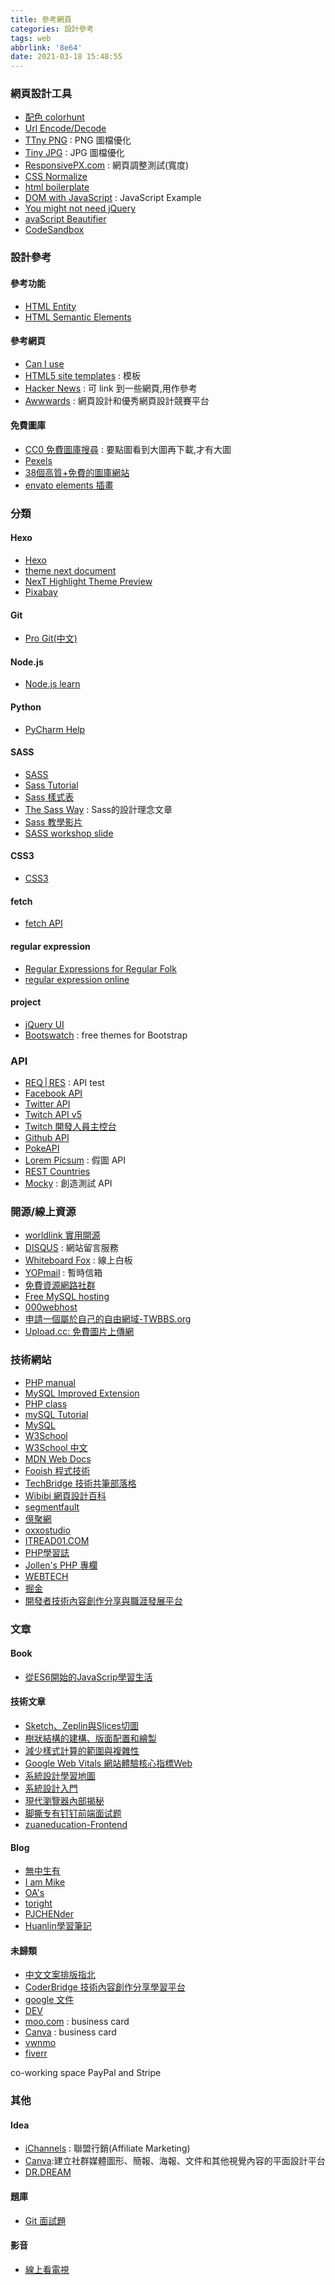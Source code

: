 ```yaml
---
title: 參考網頁
categories: 設計參考
tags: web
abbrlink: '8e64'
date: 2021-03-18 15:48:55
---
```


### 網頁設計工具
+ [配色 colorhunt](https://colorhunt.co/)
+ [Url Encode/Decode](https://www.urlencoder.org/)
+ [TTny PNG](https://tinypng.com/) : PNG 圖檔優化
+ [Tiny JPG](https://tinyjpg.com/) : JPG 圖檔優化
+ [ResponsivePX.com](http://www.responsivepx.com/) : 網頁調整測試(寬度) 
+ [CSS Normalize](https://necolas.github.io/normalize.css/)
+ [html boilerplate](https://www.sitepoint.com/a-basic-html5-template/)
+ [DOM with JavaScript](https://htmldom.dev/) : JavaScript Example
+ [You might not need jQuery](http://youmightnotneedjquery.com/)
+ [avaScript Beautifier](https://beautifier.io/)
+ [CodeSandbox](https://codesandbox.io/)

<!--more-->

### 設計參考 

#### 參考功能
+ [HTML Entity](https://www.w3schools.com/charsets/ref_html_entities_4.asp)
+ [HTML Semantic Elements](https://www.w3schools.com/html/html5_semantic_elements.asp)
#### 參考網頁
+ [Can I use](https://caniuse.com/)
+ [HTML5 site templates](https://html5up.net/) : 模板
+ [Hacker News](https://news.ycombinator.com/) : 可 link 到一些網頁,用作參考
+ [Awwwards](https://www.awwwards.com/) : 網頁設計和優秀網頁設計競賽平台

#### 免費圖庫
+ [CC0 免費圖庫搜尋](https://cc0.wfublog.com/) : 要點圖看到大圖再下載,才有大圖
+ [Pexels](https://www.pexels.com/zh-tw/)
+ [38個高質+免費的圖庫網站](https://mtache.com/freestockphoto)
+ [envato elements 插畫](https://elements.envato.com/graphics/flat+design+pack)


### 分類
#### Hexo
+ [Hexo](https://hexo.io/zh-tw/)
+ [theme next document](https://theme-next.iissnan.com/)
+ [NexT Highlight Theme Preview](https://theme-next.js.org/highlight/)
+ [Pixabay](https://pixabay.com/)

#### Git
+ [Pro Git(中文)](http://iissnan.com/progit/index.zh-tw.html)

#### Node.js
+ [Node.js learn](https://nodejs.dev/learn)

#### Python
+ [PyCharm Help](https://www.jetbrains.com/help/pycharm/quick-start-guide.html)

#### SASS
+ [SASS](https://sass-lang.com/)
+ [Sass Tutorial](https://www.tutorialsteacher.com/sass)
+ [Sass 樣式表](https://github.com/hlb/sass-doc-zh/blob/master/SASS_REFERENCE_ZH_TW.md)
+ [The Sass Way](https://thesassway.com/) : Sass的設計理念文章
+ [Sass 教學影片](https://www.youtube.com/watch?v=fbVD32w1oTo&list=PL2CB1F80266E986EA)
+ [SASS workshop slide](https://www.slideshare.net/sfismy/sass-25113043)

#### CSS3
+ [CSS3](http://compass-style.org/reference/compass/css3/)

#### fetch
+ [fetch API](https://developer.mozilla.org/zh-TW/docs/Web/API/Fetch_API/Using_Fetch)

#### regular expression
+ [Regular Expressions for Regular Folk](https://refrf.shreyasminocha.me/)
+ [regular expression online](https://regex101.com/)

#### project 
+ [jQuery UI](https://jqueryui.com/)
+ [Bootswatch](https://bootswatch.com/) : free themes for Bootstrap

### API
+ [REQ | RES](https://reqres.in/) : API test
+ [Facebook API](https://developers.facebook.com/tools?locale=zh_TW)
+ [Twitter API](https://developer.twitter.com/en/docs/twitter-api)
+ [Twitch API v5](https://dev.twitch.tv/docs/v5)
+ [Twitch 開發人員主控台](https://dev.twitch.tv/login)
+ [Github API](https://github.com/HackerNews/API)
+ [PokeAPI](https://pokeapi.co/)
+ [Lorem Picsum](https://picsum.photos/) : 假圖 API
+ [REST Countries](https://restcountries.eu/#api-endpoints-name)
+ [Mocky](https://designer.mocky.io/) : 創造測試 API

### 開源/線上資源
+ [worldlink 實用開源](https://www.worldlink.com.cn/zh_tw/osdir/pos?properties%5B55%5D%5B0%5D=1.html)
+ [DISQUS](https://disqus.com/) : 網站留言服務
+ [Whiteboard Fox](https://r8.whiteboardfox.com/) : 線上白板
+ [YOPmail](http://www.yopmail.com/zh/) : 暫時信箱
+ [免費資源網路社群](https://free.com.tw/)
+ [Free MySQL hosting](https://www.freemysqlhosting.net/)
+ [000webhost](https://www.000webhost.com/)
+ [申請一個屬於自己的自由網域-TWBBS.org](https://blog.xuite.net/jason_kuso/kuso/39506759)
+ [Upload.cc: 免費圖片上傳網](https://upload.cc/)


### 技術網站
+ [PHP manual](https://www.php.net/manual/en/)
+ [MySQL Improved Extension](https://www.php.net/manual/en/book.mysqli.php)
+ [PHP class](https://www.phpclasses.org/)
+ [mySQL Tutorial](https://www.mysqltutorial.org/)
+ [MySQL](https://dev.mysql.com/)
+ [W3School](https://www.w3schools.com/html/default.asp)
+ [W3School 中文](https://www.w3school.com.cn/)
+ [MDN Web Docs](https://developer.mozilla.org/zh-TW/docs/Web/HTML)
+ [Fooish 程式技術](https://www.fooish.com/html/)
+ [TechBridge 技術共筆部落格](https://blog.techbridge.cc/)
+ [Wibibi 網頁設計百科](https://www.wibibi.com/)
+ [segmentfault](https://segmentfault.com/)
+ [億聚網](https://www.1ju.org/)
+ [oxxostudio](https://www.oxxostudio.tw/)
+ [ITREAD01.COM](https://www.itread01.com/)
+ [PHP學習誌](https://sites.google.com/site/phplearnmark/home)
+ [Jollen's PHP 專欄](https://www.jollen.org/php/)
+ [WEBTECH](https://www.webtech.tw/)
+ [掘金](https://juejin.cn/)
+ [開發者技術內容創作分享與職涯發展平台](https://zh-tw.coderbridge.com/)

### 文章
#### Book
+ [從ES6開始的JavaScrip學習生活](https://eyesofkids.gitbooks.io/javascript-start-from-es6/content/)

#### 技術文章
+ [Sketch、Zeplin與Slices切圖](https://medium.com/%E4%B8%80%E5%80%8B%E4%BA%BA%E7%9A%84%E6%96%87%E8%97%9D%E5%BE%A9%E8%88%88/pm%E7%AD%86%E8%A8%98-sketch-zeplin%E8%88%87slices%E5%88%87%E5%9C%96-cfcd509b3cd2)
+ [樹狀結構的建構、版面配置和繪製](https://developers.google.com/web/fundamentals/performance/critical-rendering-path/render-tree-construction?hl=zh-tw)
+ [減少樣式計算的範圍與複雜性](https://developers.google.com/web/fundamentals/performance/rendering/reduce-the-scope-and-complexity-of-style-calculations?hl=zh-tw)
+ [Google Web Vitals 網站體驗核心指標Web](https://web.dev/vitals/)
+ [系統設計學習地圖](https://medium.com/%E5%BE%8C%E7%AB%AF%E6%96%B0%E6%89%8B%E6%9D%91/%E7%B3%BB%E7%B5%B1%E8%A8%AD%E8%A8%88%E5%AD%B8%E7%BF%92%E5%9C%B0%E5%9C%96-de216ab211fb)
+ [系統設計入門](https://github.com/donnemartin/system-design-primer/blob/master/README-zh-TW.md)
+ [現代瀏覽器內部揭秘](https://juejin.cn/post/6844903679389073415)
+ [脚撕专有钉钉前端面试题](https://juejin.cn/post/6987549240436195364)
+ [zuaneducation-Frontend](https://www.zuaneducation.com/blog/category/front-end-development/)

#### Blog
+ [無中生有](https://blog.xuite.net/jason_kuso/kuso)
+ [I am Mike](https://medium.com/i-am-mike)
+ [OA's](https://www.ioa.tw/)
+ [toright](https://blog.toright.com/)
+ [PJCHENder](https://pjchender.dev/)
+ [Huanlin學習筆記](https://www.huanlintalk.com/)

#### 未歸類
+ [中文文案排版指北](https://github.com/sparanoid/chinese-copywriting-guidelines)
+ [CoderBridge 技術內容創作分享學習平台](https://zh-tw.coderbridge.com/)
+ [google 文件](https://developers.google.com/search/docs)
+ [DEV](https://dev.to/)
+ [moo.com](https://www.moo.com/) : business card
+ [Canva](https://www.canva.com/zh_tw/) : business card
+ [vwnmo](https://venmo.com/)
+ [fiverr](https://www.fiverr.com/)

co-working space
PayPal and Stripe

### 其他

#### Idea
+ [iChannels](https://www.ichannels.com.tw/main-index.php?member=af000095117) : 聯盟行銷(Affiliate Marketing)
+ [Canva](https://www.canva.com/zh_tw/):建立社群媒體圖形、簡報、海報、文件和其他視覺內容的平面設計平台
+ [DR.DREAM](https://deanlife.blog/)

#### 題庫
+ [Git 面試題](https://gitbook.tw/interview)

#### 影音
+ [線上看電視](https://tv.wfuapp.com/)


